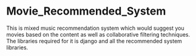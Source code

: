 # Movie_Recommended_System
This is mixed music recommendation system which would suggest you movies based on the content as well as collaborative filtering techniques.
The libraries required for it is django and all the recommended system libraries.
